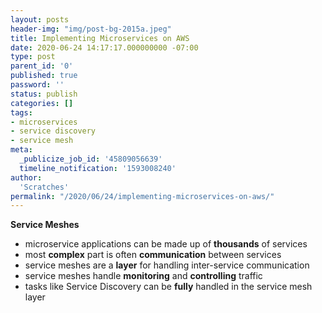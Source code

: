 ```yaml
---
layout: posts
header-img: "img/post-bg-2015a.jpeg"
title: Implementing Microservices on AWS
date: 2020-06-24 14:17:17.000000000 -07:00
type: post
parent_id: '0'
published: true
password: ''
status: publish
categories: []
tags:
- microservices
- service discovery
- service mesh
meta:
  _publicize_job_id: '45809056639'
  timeline_notification: '1593008240'
author:
  'Scratches'
permalink: "/2020/06/24/implementing-microservices-on-aws/"
---
```


<strong>Service Meshes</strong>


<ul>
<li>microservice applications can be made up of <strong>thousands</strong> of services</li>
<li>most <strong>complex</strong> part is often <strong>communication</strong> between services</li>
<li>service meshes are a <strong>layer</strong> for handling inter-service communication</li>
<li>service meshes handle <strong>monitoring</strong> and <strong>controlling</strong> traffic</li>
<li>tasks like Service Discovery can be <strong>fully</strong> handled in the service mesh layer</li>
</ul>









